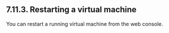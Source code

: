 ## 7.11.3. Restarting a virtual machine

You can restart a running virtual machine from the web console.

<!-- image -->

